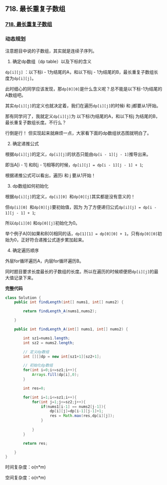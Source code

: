 ## 718. 最长重复子数组

### [718. 最长重复子数组](https://leetcode-cn.com/problems/maximum-length-of-repeated-subarray/)

### 动态规划

注意题目中说的子数组，其实就是连续子序列。

1. 确定dp数组（dp table）以及下标的含义

`dp[i][j]` ：以下标i - 1为结尾的A，和以下标j - 1为结尾的B，最长重复子数组长度为`dp[i][j]`。

此时细心的同学应该发现，那`dp[0][0]`是什么含义呢？总不能是以下标-1为结尾的A数组吧。

其实`dp[i][j]`的定义也就决定着，我们在遍历`dp[i][j]`的时候i 和 j都要从1开始。

那有同学问了，我就定义`dp[i][j]`为 以下标i为结尾的A，和以下标j 为结尾的B，最长重复子数组长度。不行么？

行倒是行！ 但实现起来就麻烦一点，大家看下面的dp数组状态图就明白了。

2. 确定递推公式

根据`dp[i][j]`的定义，`dp[i][j]`的状态只能由`dp[i - 1][j - 1]`推导出来。

即当A[i - 1] 和B[j - 1]相等的时候，`dp[i][j] = dp[i - 1][j - 1] + 1`;

根据递推公式可以看出，遍历i 和 j 要从1开始！

3. dp数组如何初始化

根据`dp[i][j]`的定义，`dp[i][0] `和`dp[0][j]`其实都是没有意义的！

但`dp[i][0] `和`dp[0][j]`要初始值，因为 为了方便递归公式`dp[i][j] = dp[i - 1][j - 1] + 1`;

所以`dp[i][0]` 和`dp[0][j]`初始化为0。

举个例子A[0]如果和B[0]相同的话，`dp[1][1] = dp[0][0] + 1`，只有`dp[0][0]`初始为0，正好符合递推公式逐步累加起来。

4. 确定遍历顺序

外层for循环遍历A，内层for循环遍历B。

同时题目要求长度最长的子数组的长度。所以在遍历的时候顺便把`dp[i][j]`的最大值记录下来。

**完整代码**

~~~java
class Solution {
    public int findLength(int[] nums1, int[] nums2) {

        return findLength_A(nums1,nums2);

    }

    public int findLength_A(int[] nums1, int[] nums2) {

        int sz1=nums1.length;
        int sz2 = nums2.length;

        // 定义dp数组
        int [][]dp = new int[sz1+1][sz2+1];

        // 初始化dp数组
        for(int i=0;i<=sz1;i++){
            Arrays.fill(dp[i],0);
        }

        int res=0;

        for(int i=1;i<=sz1;i++){
            for(int j=1;j<=sz2;j++){
                if(nums1[i-1] == nums2[j-1]){
                    dp[i][j]=dp[i-1][j-1]+1;
                    res = Math.max(res,dp[i][j]);
                }
                
            }
        }

        return res;

    }
}
~~~

时间复杂度：o(n*m)

空间复杂度：o(n*m)


